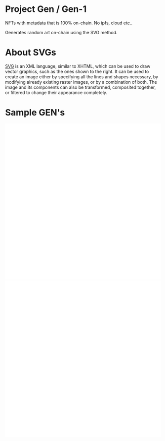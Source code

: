 # Project Gen / Gen-1

NFTs with metadata that is 100% on-chain. No ipfs, cloud etc..

Generates random art on-chain using the SVG method.

# About SVGs

[SVG](https://developer.mozilla.org/en-US/docs/Web/SVG/Tutorial/Introduction) is an XML language, similar to XHTML, which can be used to draw vector graphics, such as the ones shown to the right. It can be used to create an image either by specifying all the lines and shapes necessary, by modifying already existing raster images, or by a combination of both. The image and its components can also be transformed, composited together, or filtered to change their appearance completely.

# Sample GEN's


<img src="./gen-1.svg">
<img src="./gen-1x.svg">







 
 
  
